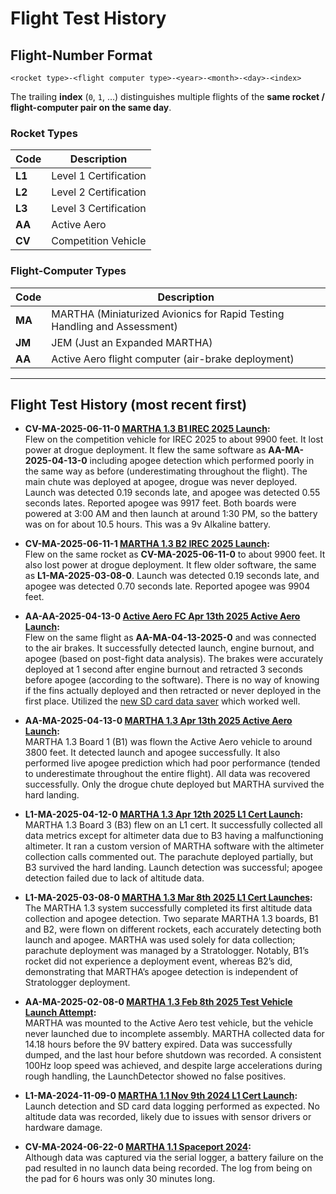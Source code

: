 # Flight Test History

## Flight-Number Format  
`<rocket type>-<flight computer type>-<year>-<month>-<day>-<index>`

The trailing **index** (`0`, `1`, …) distinguishes multiple flights of the **same rocket / flight-computer pair on the same day**.

### Rocket Types
| Code | Description                |
|------|----------------------------|
| **L1** | Level 1 Certification |
| **L2** | Level 2 Certification |
| **L3** | Level 3 Certification |
| **AA** | Active Aero            |
| **CV** | Competition Vehicle    |

### Flight-Computer Types
| Code | Description |
|------|-------------|
| **MA** | MARTHA (Miniaturized Avionics for Rapid Testing Handling and Assessment) |
| **JM** | JEM (Just an Expanded MARTHA) |
| **AA** | Active Aero flight computer (air-brake deployment) |

---

## Flight Test History (most recent first)

- **CV-MA-2025-06-11-0 [MARTHA 1.3 B1 IREC 2025 Launch](https://github.com/CURocketEngineering/MARTHA-1.3/releases/tag/1.1.0):**  
  Flew on the competition vehicle for IREC 2025 to about 9900 feet. It lost power at drogue deployment. It flew the same software as 
  **AA-MA-2025-04-13-0** including apogee detection which performed poorly in the same way as before (underestimating throughout the flight). 
  The main chute was deployed at apogee, drogue was never deployed. 
  Launch was detected 0.19 seconds late, and apogee was detected 0.55 seconds lates. Reported apogee was 9917 feet. 
  Both boards were powered at 3:00 AM and then launch at around 1:30 PM, so the battery was on for 
  about 10.5 hours. This was a 9v Alkaline battery. 

- **CV-MA-2025-06-11-1 [MARTHA 1.3 B2 IREC 2025 Launch](https://github.com/CURocketEngineering/MARTHA-1.3/releases/tag/1.0.1):**  
  Flew on the same rocket as **CV-MA-2025-06-11-0** to about 9900 feet. It also lost power at drogue deployment. It flew older software, the same as
  **L1-MA-2025-03-08-0**. Launch was detected 0.19 seconds late, and apogee was detected 0.70 seconds late. Reported apogee was 9904 feet. 

- **AA-AA-2025-04-13-0 [Active Aero FC Apr 13th 2025 Active Aero Launch](https://github.com/CURocketEngineering/Active-Aero/releases/tag/1.0):**  
  Flew on the same flight as **AA-MA-04-13-2025-0** and was connected to the air brakes. It successfully detected launch, engine burnout, and apogee (based on post-fight data analysis). The brakes were accurately deployed at 1 second after engine burnout and retracted 3 seconds before apogee (according to the software). There is no way of knowing if the fins actually deployed and then retracted or never deployed in the first place. Utilized the [new SD card data saver](../include/data_handling/DataSaverBigSD.h) which worked well. 

- **AA-MA-2025-04-13-0 [MARTHA 1.3 Apr 13th 2025 Active Aero Launch](https://github.com/CURocketEngineering/MARTHA-1.3/releases/tag/1.1.0):**  
  MARTHA 1.3 Board 1 (B1) was flown the Active Aero vehicle to around 3800 feet. It detected launch and apogee successfully. It also performed live apogee prediction which had poor performance (tended to underestimate throughout the entire flight). All data was recovered successfully. Only the drogue chute deployed but MARTHA survived the hard landing. 

- **L1-MA-2025-04-12-0 [MARTHA 1.3 Apr 12th 2025 L1 Cert Launch](https://github.com/CURocketEngineering/MARTHA-1.3/releases/tag/1.0.2-no-alt):**  
  MARTHA 1.3 Board 3 (B3) flew on an L1 cert. It successfully collected all data metrics except for altimeter data due to B3 having a malfunctioning altimeter. It ran a custom version of MARTHA software with the altimeter collection calls commented out. The parachute deployed partially, but B3 survived the hard landing. Launch detection was successful; apogee detection failed due to lack of altitude data.

- **L1-MA-2025-03-08-0 [MARTHA 1.3 Mar 8th 2025 L1 Cert Launches](https://github.com/CURocketEngineering/MARTHA-1.3/releases/tag/1.0.1):**  
  The MARTHA 1.3 system successfully completed its first altitude data collection and apogee detection. Two separate MARTHA 1.3 boards, B1 and B2, were flown on different rockets, each accurately detecting both launch and apogee. MARTHA was used solely for data collection; parachute deployment was managed by a Stratologger. Notably, B1’s rocket did not experience a deployment event, whereas B2’s did, demonstrating that MARTHA’s apogee detection is independent of Stratologger deployment.

- **AA-MA-2025-02-08-0 [MARTHA 1.3 Feb 8th 2025 Test Vehicle Launch Attempt](https://github.com/CURocketEngineering/MARTHA-1.3/releases/tag/1.0.0):**  
  MARTHA was mounted to the Active Aero test vehicle, but the vehicle never launched due to incomplete assembly. MARTHA collected data for 14.18 hours before the 9V battery expired. Data was successfully dumped, and the last hour before shutdown was recorded. A consistent 100Hz loop speed was achieved, and despite large accelerations during rough handling, the LaunchDetector showed no false positives.

- **L1-MA-2024-11-09-0 [MARTHA 1.1 Nov 9th 2024 L1 Cert Launch](https://github.com/CURocketEngineering/MARTHA-1.1/releases/tag/v1.1.0):**  
  Launch detection and SD card data logging performed as expected. No altitude data was recorded, likely due to issues with sensor drivers or hardware damage.

- **CV-MA-2024-06-22-0 [MARTHA 1.1 Spaceport 2024](https://github.com/CURocketEngineering/MARTHA-1.1/releases/tag/v1.0.0):**  
  Although data was captured via the serial logger, a battery failure on the pad resulted in no launch data being recorded. The log from being on the pad for 6 hours was only 30 minutes long.

